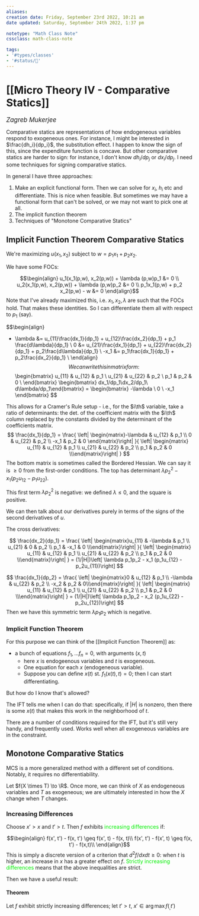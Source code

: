 ```yaml
---
aliases:
creation date: Friday, September 23rd 2022, 10:21 am
date updated: Saturday, September 24th 2022, 1:37 pm

notetype: "Math Class Note"
cssclass: math-class-note

tags: 
- '#types/classes'
- '#status/🚧'
---
```


# [[Micro Theory IV - Comparative Statics]]
<span style = "font-size:120%"><i >Zagreb Mukerjee </i></span>

Comparative statics are representations of how endogeneous variables respond to exogeneous ones. For instance, I might be interested in $\frac{dh_i}{dp_i}$, the substitution effect. I happen to know the sign of this, since the expenditure function is concave. But other comparative statics are harder to sign: for instance, I don't know $dh_i/dp_j$ or $dx_i/dp_j$. I need some techniques for signing comparative statics. 

In general I have three approaches:
1) Make an explicit functional form. Then we can solve for $x_i$, $h_i$ etc and differentiate. This is nice when feasible. But sometimes we may have a functional form that can't be solved, or we may not want to pick one at all. 
2) The implicit function theorem
3) Techniques of "Monotone Comparative Statics"

## Implicit Function Theorem Comparative Statics

We're maximizing $u(x_1, x_2)$ subject to $w = p_1 x_1 + p_2 x_2$. 

We have some FOCs: 

$$\begin{align}
u_1(x_1(p,w), x_2(p,w)) + \lambda (p,w)p_1 &= 0 \\
u_2(x_1(p,w), x_2(p,w)) + \lambda (p,w)p_2 &= 0 \\
p_1x_1(p,w) + p_2 x_2(p,w) - w &= 0
\end{align}$$
Note that I've already maximized this, i.e. $x_1, x_2, \lambda$ are such that the FOCs hold. That makes these identities. So I can differentiate them all with respect to $p_1$ (say). 

$$\begin{align}
 - \lambda &= u_{11}\frac{dx_1}{dp_1} + u_{12}\frac{dx_2}{dp_1} + p_1 \frac{d\lambda}{dp_1} \\
0 &= u_{21}\frac{dx_1}{dp_1} + u_{22}\frac{dx_2}{dp_1} + p_2\frac{d\lambda}{dp_1} \\
-x_1 &= p_1\frac{dx_1}{dp_1} + p_2\frac{dx_2}{dp_1} \\
\end{align}$$
We can write this in matrix form: 
$$
\begin{bmatrix} 
u_{11} & u_{12} & p_1 \\ 
u_{21} & u_{22} & p_2 \\ 
p_1 & p_2 & 0 \\
\end{bmatrix}
\begin{bmatrix} dx_1/dp_1\\dx_2/dp_1\\ d\lambda/dp_1\end{bmatrix} = \begin{bmatrix} 
-\lambda \\ 0 \\ -x_1
\end{bmatrix}
$$

This allows for a Cramer's Rule setup - i.e., for the $i\th$ variable, take a ratio of determinants: the det. of the coefficient matrix with the $i\th$ column replaced by the constants divided by the determinant of the coefficients matrix. 
$$
\frac{dx_1}{dp_1} = \frac{
	\left| \begin{matrix}-\lambda & u_{12} & p_1 \\ 0 & u_{22} & p_2 \\ -x_1 & p_2 & 0 \end{matrix}\right|
}{
	\left| \begin{matrix} u_{11} & u_{12} & p_1 \\ 
u_{21} & u_{22} & p_2 \\ 
p_1 & p_2 & 0 \\\end{matrix}\right|
}
$$
The bottom matrix is sometimes called the Bordered Hessian. We can say it is $\geq 0$ from the first-order conditions. 
The top has determinant $\lambda p_2^2 - x_1(p_2u_{12} - p_1u_{22})$. 

This first term $\lambda p_2^2$ is negative: we defined $\lambda \leq 0$, and the square is positive. 

We can then talk about our derivatives purely in terms of the signs of the second derivatives of $u$. 

The cross derivatives: 

$$
\frac{dx_2}{dp_1} = \frac{
	\left| \begin{matrix}u_{11} & -\lambda & p_1 \\ 
u_{21} & 0 & p_2 \\ 
p_1 & -x_1 & 0 \\\end{matrix}\right|
}{
	\left| \begin{matrix} u_{11} & u_{12} & p_1 \\ 
u_{21} & u_{22} & p_2 \\ 
p_1 & p_2 & 0 \\\end{matrix}\right|
} = (1/|H|)\left[ \lambda p_1p_2 - x_1 (p_1u_{12} -p_2u_{11})\right]
$$

$$
\frac{dx_1}{dp_2} = \frac{
	\left| \begin{matrix}0 & u_{12} & p_1 \\ 
-\lambda & u_{22} & p_2 \\ 
-x_2 & p_2 & 0\\\end{matrix}\right|
}{
	\left| \begin{matrix} u_{11} & u_{12} & p_1 \\ 
u_{21} & u_{22} & p_2 \\ 
p_1 & p_2 & 0 \\\end{matrix}\right|
} = (1/|H|)\left[ \lambda p_1p_2 - x_2 (p_1u_{22} -p_2u_{12})\right]
$$
Then we have this symmetric term $\lambda p_1p_2$ which is negative. 

### Implicit Function Theorem

For this purpose we can think of the [[Implicit Function Theorem]] as: 
- a bunch of equations $f_1, \ldots f_n = 0$, with arguments $(x,t)$ 
	- here $x$ is endogeenous variables and $t$ is exogeneous. 
	- One equation for each $x$ (endogeneous variable). 
	- Suppose you can define $x(t)$ st. $f_1(x(t),t) = 0$; then I can start differentiating. 

But how do I know that's allowed?

The IFT tells me when I can do that: specifically, if $|H|$ is nonzero, then there is some $x(t)$ that makes this work in the neighborhood of $t$. 

There are a number of conditions required for the IFT, but it's still very handy, and frequently used. Works well when all exogeneous variables are in the constraint. 



## Monotone Comparative Statics

MCS is a more generalized method with a different set of conditions. Notably, it requires no differentiability. 

Let $f(X \times T) \to \R$. Once more, we can think of $X$ as endogeneous variables and $T$ as exogeneous; we are ultimately interested in how the $X$ change when $T$ changes. 


### Increasing Differences

Choose $x' > x$ and $t' > t$. Then $f$ exhibits <font color=gree>increasing differences</font> if: 

$$\begin{align}
f(x', t') - f(x, t') \geq f(x', t) - f(x, t)\\
f(x', t') - f(x', t) \geq f(x, t') - f(x,t)\\
\end{align}$$
This is simply a discrete version of a criterion that $d^2f/dxdt \geq 0$: when $t$ is higher, an increase in $x$ has a greater effect on $f$. <font color=gree>Strictly increasing differences</font> means that the above inequalities are strict. 


Then we have a useful result:

#### Theorem

Let $f$ exhibit strictly increasing differences; let $t' > t$, $x' \in \arg \max f(_, t')$